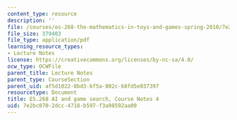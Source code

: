 ```yaml
---
content_type: resource
description: ''
file: /courses/es-268-the-mathematics-in-toys-and-games-spring-2010/7e2bc0702dcc4718b597f3a98592aa09_MITES_268S10_Ses4_AI.pdf
file_size: 379403
file_type: application/pdf
learning_resource_types:
- Lecture Notes
license: https://creativecommons.org/licenses/by-nc-sa/4.0/
ocw_type: OCWFile
parent_title: Lecture Notes
parent_type: CourseSection
parent_uid: af5d1022-0bd3-bf5a-802c-68fd5e037397
resourcetype: Document
title: ES.268 AI and game search, Course Notes 4
uid: 7e2bc070-2dcc-4718-b597-f3a98592aa09
---
```

